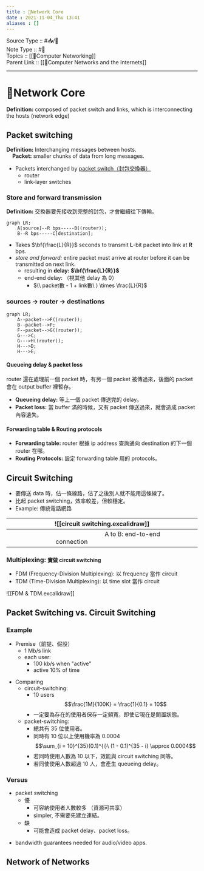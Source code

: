 ```yaml
---
title : 📶Network Core
date : 2021-11-04_Thu 13:41
aliases : []
---
```

Source Type :: #📥/📄 <br>
Note Type :: #📝 <br>
Topics :: [[📶Computer Networking]]<br>
Parent Link :: [[📶Computer Networks and the Internets]]<br>

---
# 📶Network Core
**Definition:** composed of packet switch and links, which is interconnecting the hosts (network edge)<br>

## Packet switching
**Definition:** Interchanging messages between hosts.<br>
&nbsp;&nbsp;&nbsp;&nbsp;**Packet:** smaller chunks of data from long messages.

+ Packets interchanged by <u>packet switch（封包交換器）</u>
	+ router
	+ link-layer switches

### Store and forward transmission
**Definition:** 交換器要先接收到完整的封包，才會繼續往下傳輸。<br>

```mermaid
graph LR;
	A[source]--R bps-----B((router));
	B--R bps-----C[destination];
```

+ Takes $\bf{\frac{L}{R}}$ seconds to transmit **L**-bit packet into link at **R** bps.
+ *store and forward:* entire packet must arrive at router before it can be transmitted on next link.
	+ resulting in **delay: $\bf{\frac{L}{R}}$**
	+ end-end delay: （視其他 delay 為 0）
		+ $(\ packet數 - 1 + link數\ ) \times \frac{L}{R}$

### sources -> router -> destinations
```mermaid
graph LR;
	A--packet-->F((router));
	B--packet-->F;
	F--packet-->G((router));
	G--->C;
	G--->H((router));
	H--->D;
	H--->E;
```

#### Queueing delay & packet loss
router 還在處理前一個 packet 時，有另一個 packet 被傳過來，後面的 packet 會在 output buffer 裡暫存。

+ **Queueing delay:** 等上一個 packet 傳送完的 delay。
+ **Packet loss:** 當 buffer 滿的時候，又有 packet 傳送過來，就會造成 packet 內容遺失。


#### Forwarding table & Routing protocols
+ **Forwarding table:** router 根據 ip address 查詢通向 destination 的下一個 router 在哪。
+ **Routing Protocols:** 設定 forwarding table 用的 protocols。


## Circuit Switching
+ 要傳送 data 時，佔一條線路，佔了之後別人就不能用這條線了。
+ 比起 packet switching，效率較差，但較穩定。
+ Example: 傳統電話網路

|                ![[circuit switching.excalidraw]]                 |
|:----------------------------------------------------------------:|
| <span style="margin: 10em;">A to B: end-to-end connection</span> |

### Multiplexing: <small>實做 circuit switching</small>
+ FDM (Frequency-Division Multiplexing): 以 frequency 當作 circuit
+ TDM (Time-Division Multiplexing): 以 time slot 當作 circuit

![[FDM & TDM.excalidraw]]

## Packet Switching vs. Circuit Switching
### Example
+ Premise（前提、假設）
	+ 1 Mb/s link
	+ each user:
		+ 100 kb/s when "active"
		+ active 10% of time

- Comparing
	- circuit-switching:
		- 10 users $$\frac{1M}{100K} = \frac{1}{0.1} = 10$$
		- 一定要為存在的使用者保存一定頻寬，即使它現在是閒置狀態。
	- packet-switching:
		- 總共有 35 位使用者。
		- 同時有 10 位以上使用機率為 0.0004 $$\sum_{i = 10}^{35}(0.1)^{i}\ (1 - 0.1)^{35 - i} \approx 0.0004$$
		- 若同時使用人數為 10 以下，效能與 circuit switching 同等。
		- 若同使使用人數超過 10 人，會產生 queueing delay。

### Versus
+ packet switching
	+ 優
		+ 可容納使用者人數較多 （資源可共享）
		+ simpler, 不需要先建立連結。
	+ 缺
		+ 可能會造成 packet delay、packet loss。

- bandwidth guarantees needed for audio/video apps.


## Network of Networks

```mermaid
```